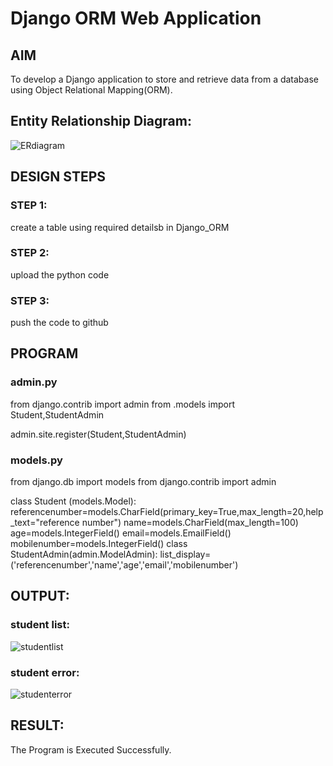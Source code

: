 # Django ORM Web Application

## AIM
To develop a Django application to store and retrieve data from a database using Object Relational Mapping(ORM).

## Entity Relationship Diagram:
![ERdiagram](https://github.com/Gokhulraj2005/django-orm-app/assets/138849253/8ae9dbbc-165b-4637-bbee-ab1a631cf7f7)



## DESIGN STEPS

### STEP 1:
create a table using required detailsb in Django_ORM
### STEP 2:
upload the python code
### STEP 3:
push the code to github
## PROGRAM
### admin.py
from django.contrib import admin
from .models import Student,StudentAdmin

admin.site.register(Student,StudentAdmin)
### models.py
from django.db import models
from django.contrib import admin

class Student (models.Model):
    referencenumber=models.CharField(primary_key=True,max_length=20,help_text="reference number")
    name=models.CharField(max_length=100)
    age=models.IntegerField()
    email=models.EmailField()
    mobilenumber=models.IntegerField()
class StudentAdmin(admin.ModelAdmin):
    list_display=('referencenumber','name','age','email','mobilenumber')

## OUTPUT:

### student list:
![studentlist](https://github.com/Gokhulraj2005/django-orm-app/assets/138849253/8aa2853e-bc12-4edc-9224-86a44890abdb)


### student error:

![studenterror](https://github.com/Gokhulraj2005/django-orm-app/assets/138849253/332648f2-aefa-4278-b8ce-0c61da82f575)

## RESULT:
The Program is Executed Successfully.
